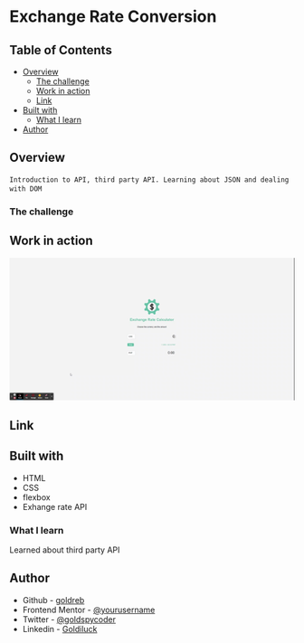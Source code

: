 # Exchange Rate Conversion

## Table of Contents

- [Overview](#overview)
  - [The challenge](#the-challenge)
  - [Work in action](#work-in-action)
  - [Link](#link)
- [Built with](#built-with)
  - [What I learn](#what-i-learn)
- [Author](#author)

## Overview

    Introduction to API, third party API. Learning about JSON and dealing with DOM

### The challenge

## Work in action

![Exchange Rate Calculator](img/exchange-rate.gif)

## Link

## Built with

- HTML
- CSS
- flexbox
- Exhange rate API

### What I learn

Learned about third party API
## Author

- Github - [goldreb](https://github.com/goldreb)
- Frontend Mentor - [@yourusername](https://www.frontendmentor.io/profile/goldreb)
- Twitter - [@goldspycoder](https://twitter.com/goldspycoder)
- Linkedin - [Goldiluck](https://www.linkedin.com/in/goldiluck-rebollido/)